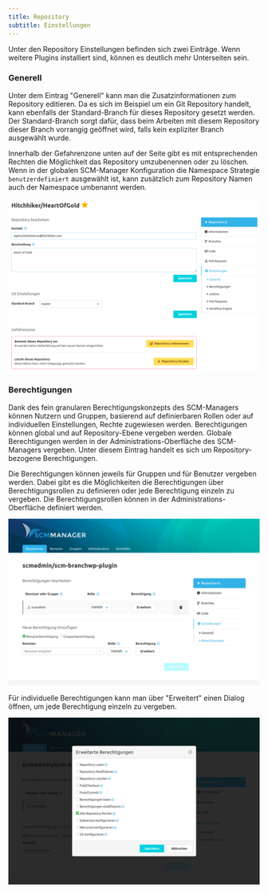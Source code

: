 ```yaml
---
title: Repository
subtitle: Einstellungen
---
```

Unter den Repository Einstellungen befinden sich zwei Einträge. Wenn weitere Plugins installiert sind, können es deutlich mehr Unterseiten sein.

### Generell
Unter dem Eintrag "Generell" kann man die Zusatzinformationen zum Repository editieren. Da es sich im Beispiel um ein Git Repository handelt, kann ebenfalls der Standard-Branch für dieses Repository gesetzt werden. Der Standard-Branch sorgt dafür, dass beim Arbeiten mit diesem Repository dieser Branch vorrangig geöffnet wird, falls kein expliziter Branch ausgewählt wurde.

Innerhalb der Gefahrenzone unten auf der Seite gibt es mit entsprechenden Rechten die Möglichkeit das Repository umzubenennen oder zu löschen. Wenn in der globalen SCM-Manager Konfiguration die Namespace Strategie `benutzerdefiniert` ausgewählt ist, kann zusätzlich zum Repository Namen auch der Namespace umbenannt werden.

![Repository-Settings-General-Git](assets/repository-settings-general-git.png)

### Berechtigungen
Dank des fein granularen Berechtigungskonzepts des SCM-Managers können Nutzern und Gruppen, basierend auf definierbaren Rollen oder auf individuellen Einstellungen, Rechte zugewiesen werden. Berechtigungen können global und auf Repository-Ebene vergeben werden. Globale Berechtigungen werden in der Administrations-Oberfläche des SCM-Managers vergeben. Unter diesem Eintrag handelt es sich um Repository-bezogene Berechtigungen. 

Die Berechtigungen können jeweils für Gruppen und für Benutzer vergeben werden. Dabei gibt es die Möglichkeiten die Berechtigungen über Berechtigungsrollen zu definieren oder jede Berechtigung einzeln zu vergeben. Die Berechtigungsrollen können in der Administrations-Oberfläche definiert werden.

![Repository-Settings-PermissionOverview](assets/repository-settings-permissionOverview.png)

Für individuelle Berechtigungen kann man über "Erweitert" einen Dialog öffnen, um jede Berechtigung einzeln zu vergeben.

![Repository-Settings-PermissionList](assets/repository-settings-permissionList.png)

